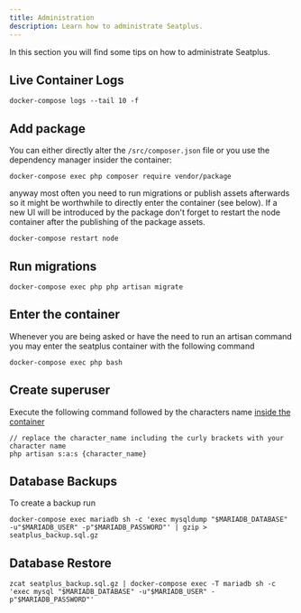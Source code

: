 ```yaml
---
title: Administration
description: Learn how to administrate Seatplus.
---
```


In this section you will find some tips on how to administrate Seatplus.

## Live Container Logs

``` shell
docker-compose logs --tail 10 -f
```

## Add package

You can either directly alter the `/src/composer.json` file or you use the dependency manager insider the container:
```shell
docker-compose exec php composer require vendor/package
```

anyway most often you need to run migrations or publish assets afterwards so it might be worthwhile to directly enter
the container (see below). If a new UI will be introduced by the package don't forget to restart the node container
after the publishing of the package assets. 

```shell
docker-compose restart node
```

## Run migrations

```shell
docker-compose exec php php artisan migrate
```

## Enter the container

Whenever you are being asked or have the need to run an artisan command
you may enter the seatplus container with the following command

``` shell
docker-compose exec php bash
```

## Create superuser

Execute the following command followed by the characters name [inside the container](#enter-the-container)
``` shell
// replace the character_name including the curly brackets with your character name
php artisan s:a:s {character_name}
```

## Database Backups 
To create a backup run
``` shell
docker-compose exec mariadb sh -c 'exec mysqldump "$MARIADB_DATABASE" -u"$MARIADB_USER" -p"$MARIADB_PASSWORD"' | gzip > seatplus_backup.sql.gz
```

## Database Restore
```shell
zcat seatplus_backup.sql.gz | docker-compose exec -T mariadb sh -c 'exec mysql "$MARIADB_DATABASE" -u"$MARIADB_USER" -p"$MARIADB_PASSWORD"'
```
